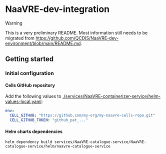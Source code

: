 # NaaVRE-dev-integration

> [!WARNING]
> This is a very preliminary README. Most information still needs to be migrated from https://github.com/QCDIS/NaaVRE-dev-environment/blob/main/README.md.

## Getting started

### Initial configuration

#### Cells GitHub repository

Add the following values to [./services/NaaVRE-containerizer-service/helm-values-local.yaml](./services/NaaVRE-containerizer-service/helm-values-local.yaml):

```yaml
env:
  CELL_GITHUB: "https://github.com/my-org/my-naavre-cells-repo.git"
  CELL_GITHUB_TOKEN: "github_pat_..."
```

#### Helm charts dependencies

```shell
helm dependency build services/NaaVRE-catalogue-service/NaaVRE-catalogue-service/helm/naavre-catalogue-service
```
